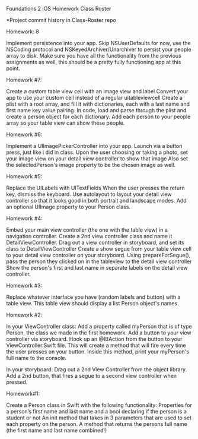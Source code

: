 Foundations 2 iOS Homework
Class Roster

*Project commit history in Class-Roster repo

Homework: 8

Implement persistence into your app. Skip NSUserDefaults for now, use the NSCoding protocol and NSKeyedArchiver/Unarchiver to persist your people array to disk. 
Make sure you have all the functionality from the previous assignments as well, this should be a pretty fully functioning app at this point.

Homework #7:

Create a custom table view cell with an image view and label
Convert your app to use your custom cell instead of a regular uitableviewcell
Create a plist with a root array, and fill it with dictionaries, each with a last name and first name key value pairing. In code, load and parse through the plist and create a person object for each dictionary. Add each person to your people array so your table view can show these people.

Homework #6:

Implement a UIImagePickerController into your app. Launch via a button press, just like i did in class.
Upon the user choosing or taking a photo, set your image view on your detail view controller to show that image
Also set the selectedPerson's image property to be the chosen image as well.

Homework #5:

Replace the UILabels with UITextFields
When the user presses the return key, dismiss the keyboard.
Use autolayout to layout your detail view controller so that it looks good in both portrait and landscape modes.
Add an optional UIImage property to your Person class.

Homework #4:

Embed your main view controller (the one with the table view) in a navigation controller.
Create a 2nd view controller class and name it DetailViewController.
Drag out a view controller in storyboard, and set its class to DetailViewController
Create a show segue from your table view cell to your detail view controller on your storyboard.
Using prepareForSegue(), pass the person they clicked on in the tableview to the detail view controller
Show the person's first and last name in separate labels on the detail view controller.

Homework #3:

Replace whatever interface you have (random labels and button) with a table view. This table view should display a list Person object's names.

Homework #2:

In your ViewController class:
Add a property called myPerson that is of type Person, the class we made in the first homework.
Add a button to your view controller via storyboard.
Hook up an @IBAction from the button to your ViewController.Swift file. This will create a method that will fire every time the user presses on your button.
Inside this method, print your myPerson's full name to the console.

In your storyboard:
Drag out a 2nd View Controller from the object library.
Add a 2nd button, that fires a segue to a second view controller when pressed.

Homework#1:

Create a Person class in Swift with the following functionality:
Properties for a person’s first name and last name and a bool declaring if the person is a student or not
An init method that takes in 3 parameters that are used to set each property on the person.
A method that returns the persons full name (the first name and last name combined!)